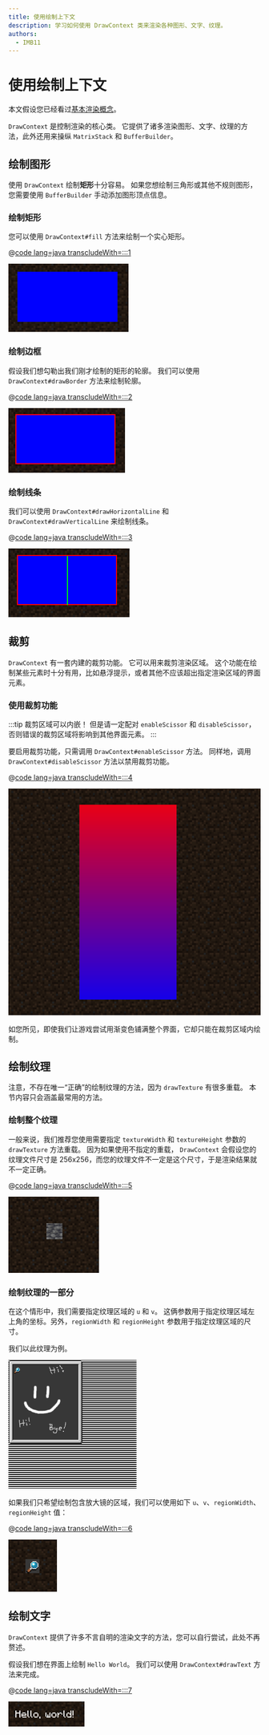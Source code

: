 ```yaml
---
title: 使用绘制上下文
description: 学习如何使用 DrawContext 类来渲染各种图形、文字、纹理。
authors:
  - IMB11
---
```


# 使用绘制上下文

本文假设您已经看过[基本渲染概念](./basic-concepts)。

`DrawContext` 是控制渲染的核心类。 它提供了诸多渲染图形、文字、纹理的方法，此外还用来操纵 `MatrixStack` 和 `BufferBuilder`。

## 绘制图形

使用 `DrawContext` 绘制**矩形**十分容易。 如果您想绘制三角形或其他不规则图形，您需要使用 `BufferBuilder` 手动添加图形顶点信息。

### 绘制矩形

您可以使用 `DrawContext#fill` 方法来绘制一个实心矩形。

@[code lang=java transcludeWith=:::1](@/reference/1.20.4/src/client/java/com/example/docs/rendering/DrawContextExampleScreen.java)

![矩形](/assets/develop/rendering/draw-context-rectangle.png)

### 绘制边框

假设我们想勾勒出我们刚才绘制的矩形的轮廓。 我们可以使用 `DrawContext#drawBorder` 方法来绘制轮廓。

@[code lang=java transcludeWith=:::2](@/reference/1.20.4/src/client/java/com/example/docs/rendering/DrawContextExampleScreen.java)

![带边框的矩形](/assets/develop/rendering/draw-context-rectangle-border.png)

### 绘制线条

我们可以使用 `DrawContext#drawHorizontalLine` 和 `DrawContext#drawVerticalLine` 来绘制线条。

@[code lang=java transcludeWith=:::3](@/reference/1.20.4/src/client/java/com/example/docs/rendering/DrawContextExampleScreen.java)

![线条](/assets/develop/rendering/draw-context-lines.png)

## 裁剪

`DrawContext` 有一套内建的裁剪功能。 它可以用来裁剪渲染区域。 这个功能在绘制某些元素时十分有用，比如悬浮提示，或者其他不应该超出指定渲染区域的界面元素。

### 使用裁剪功能

:::tip
裁剪区域可以内嵌！ 但是请一定配对 `enableScissor` 和 `disableScissor`，否则错误的裁剪区域将影响到其他界面元素。
:::

要启用裁剪功能，只需调用 `DrawContext#enableScissor` 方法。 同样地，调用 `DrawContext#disableScissor` 方法以禁用裁剪功能。

@[code lang=java transcludeWith=:::4](@/reference/1.20.4/src/client/java/com/example/docs/rendering/DrawContextExampleScreen.java)

![裁剪区域](/assets/develop/rendering/draw-context-scissor.png)

如您所见，即使我们让游戏尝试用渐变色铺满整个界面，它却只能在裁剪区域内绘制。

## 绘制纹理

注意，不存在唯一“正确”的绘制纹理的方法，因为 `drawTexture` 有很多重载。 本节内容只会涵盖最常用的方法。

### 绘制整个纹理

一般来说，我们推荐您使用需要指定 `textureWidth` 和 `textureHeight` 参数的 `drawTexture` 方法重载。 因为如果使用不指定的重载， `DrawContext` 会假设您的纹理文件尺寸是 256x256，而您的纹理文件不一定是这个尺寸，于是渲染结果就不一定正确。

@[code lang=java transcludeWith=:::5](@/reference/1.20.4/src/client/java/com/example/docs/rendering/DrawContextExampleScreen.java)

![绘制整个纹理](/assets/develop/rendering/draw-context-whole-texture.png)

### 绘制纹理的一部分

在这个情形中，我们需要指定纹理区域的 `u` 和 `v`。 这俩参数用于指定纹理区域左上角的坐标。另外，`regionWidth` 和 `regionHeight` 参数用于指定纹理区域的尺寸。

我们以此纹理为例。

![配方书纹理](/assets/develop/rendering/draw-context-recipe-book-background.png)

如果我们只希望绘制包含放大镜的区域，我们可以使用如下 `u`、`v`、`regionWidth`、`regionHeight` 值：

@[code lang=java transcludeWith=:::6](@/reference/1.20.4/src/client/java/com/example/docs/rendering/DrawContextExampleScreen.java)

![绘制纹理的一部分](/assets/develop/rendering/draw-context-region-texture.png)

## 绘制文字

`DrawContext` 提供了许多不言自明的渲染文字的方法，您可以自行尝试，此处不再赘述。

假设我们想在界面上绘制 `Hello World`。 我们可以使用 `DrawContext#drawText` 方法来完成。

@[code lang=java transcludeWith=:::7](@/reference/1.20.4/src/client/java/com/example/docs/rendering/DrawContextExampleScreen.java)

![绘制文字](/assets/develop/rendering/draw-context-text.png)
